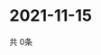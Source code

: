 # 2021-11-15
  共 0条

  <!-- BEGIN -->
  <!-- 最后更新时间Mon Nov 15 2021 23:03:39 GMT+0000 (Coordinated Universal Time) -->
  
  <!-- END -->
  
  